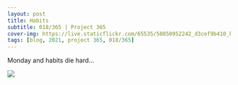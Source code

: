 ```yaml
---
layout: post
title: Habits
subtitle: 018/365 | Project 365
cover-img: https://live.staticflickr.com/65535/50850952242_d3cef9b410_h.jpg
tags: [blog, 2021, project 365, 018/365]
---
```

Monday and habits die hard...
<p class="post-img-wrap">
  <img src="https://live.staticflickr.com/65535/50846003517_0b9149a026_b.jpg">
</p>
